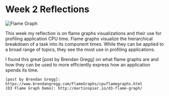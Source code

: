 # Week 2 Reflections

![Flame Graph](https://www.brendangregg.com/FlameGraphs/cpu-mysql-updated.svg)

This week my reflection is on flame graphs visualizations and their use for profiling application CPU time. Flame graphs
visualize the hierarchical breakdown of a task into its component times. While they can be applied to a broad range of
topics, they see the most use in profiling applications.

I found this great [post by Brendan Gregg] on what flame graphs are and how they can be used to more efficiently express
how an application spends its time.

    [post by Brendan Gregg]: https://www.brendangregg.com/FlameGraphs/cpuflamegraphs.html
    [D3 Flame Graph Demo]: http://martinspier.io/d3-flame-graph/

